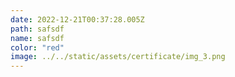 ```yaml
---
date: 2022-12-21T00:37:28.005Z
path: safsdf
name: safsdf
color: "red"
image: ../../static/assets/certificate/img_3.png
---
```

